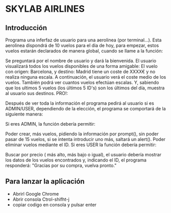 # SKYLAB AIRLINES

## Introducción

Programa una inferfaz de usuario para una aerolinea (por terminal...). Esta aerolinea dispondrá de 10 vuelos para el dia de hoy, para empezar, estos vuelos estarán declarados de manera global, cuando se llame a la función:

Se preguntará por el nombre de usuario y dará la bienvenida.
El usuario visualizará todos los vuelos disponibles de una forma amigable: El vuelo con origen: Barcelona, y destino: Madrid tiene un coste de XXXX€ y no realiza ninguna escala.
A continuación, el usuario verá el coste medio de los vuelos.
También podrá ver cuantos vuelos efectúan escalas.
Y, sabiendo que los ultimos 5 vuelos (los últimos 5 ID's) son los últimos del día, muestra al usuario sus destinos.
PRO!:

Después de ver toda la información el programa pedirá al usuario si es ADMIN/USER, dependiendo de la elección, el programa se comportará de la siguiente manera:

Si eres ADMIN, la función debería permitir:

Poder crear, más vuelos, pidiendo la información por prompt(), sin poder pasar de 15 vuelos, si se intenta introducir uno más, saltará un alert().
Poder eliminar vuelos mediante el ID.
Si eres USER la función debería permitir:

Buscar por precio ( más alto, más bajo o igual), el usuario debería mostrar los datos de los vuelos encontrados y, indicando el ID, el programa responderá: "Gracias por su compra, vuelva pronto."

## Para lanzar la aplicación

* Abrirl Google Chrome
* Abrir consola Ctrol-shifht-j
* copiar codigo en consola y pulsar enter